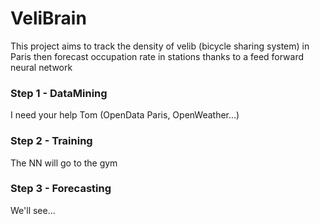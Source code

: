 # VeliBrain 
This project aims to track the density of velib (bicycle sharing system) in Paris then forecast occupation rate in stations thanks to a feed forward neural network
### Step 1 - DataMining
I need your help Tom
(OpenData Paris, OpenWeather...)
### Step 2 - Training
The NN will go to the gym
### Step 3 - Forecasting
We'll see...
